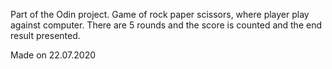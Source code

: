 Part of the Odin project. Game of rock paper scissors, where player play against computer.
There are 5 rounds and the score is counted and the end result presented.

Made on 22.07.2020
